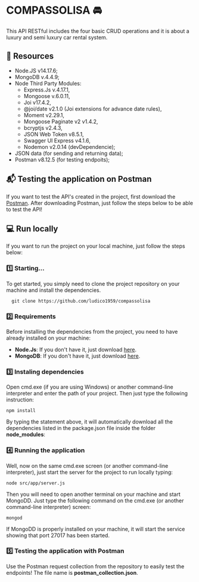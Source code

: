 # COMPASSOLISA 🚘

This API RESTful includes the four basic CRUD operations and it is about a luxury and semi luxury car rental system.

## 💾 Resources

- Node.JS v14.17.6;
- MongoDB v.4.4.9;
- Node Third Party Modules:
  - Express.Js v.4.17.1,
  - Mongoose v.6.0.11,
  - Joi v17.4.2,
  - @joi/date v2.1.0 (Joi extensions for advance date rules),
  - Moment v2.29.1,
  - Mongoose Paginate v2 v1.4.2,
  - bcryptjs v2.4.3,
  - JSON Web Token v8.5.1,
  - Swagger UI Express v4.1.6,
  - Nodemon v2.0.14 (devDependencie); 
- JSON data (for sending and returning data);
- Postman v8.12.5 (for testing endpoits);


## 📬 Testing the application on Postman

If you want to test the API's created in the project, first download the [Postman](https://www.postman.com/downloads/).
After downloading Postman, just follow the steps below to
be able to test the API!

## 💻 Run locally

If you want to run the project on your local machine, just follow the steps below:

### 1️⃣ Starting...

To get started, you simply need to clone the project repository on your machine and install the dependencies.

```
  git clone https://github.com/ludico1959/compassolisa
```

### 2️⃣ Requirements

Before installing the dependencies from the project, you need to have already installed on your machine:

* **Node.Js**: If you don't have it, just download [here](https://nodejs.org/en/download/).
* **MongoDB**: If you don't have it, just download [here](https://www.mongodb.com/try/download/community).

### 3️⃣ Instaling dependencies

Open cmd.exe (if you are using Windows) or another command-line interpreter and enter the path of your project. Then just type the following instruction: 

```
npm install
```

By typing the statement above, it will automatically download all the dependencies listed in the package.json file inside the folder **node_modules**:


### 4️⃣ Running the application

Well, now on the same cmd.exe screen (or another command-line interpreter), just start the server for the project to run locally typing:

```
node src/app/server.js
```

Then you will need to open another terminal on your machine and start MongoDD. Just type the following command on the cmd.exe (or another command-line interpreter) screen:

```
mongod
```

If MongoDD is properly installed on your machine, it will start the service showing that port 27017 has been started.

### 5️⃣ Testing the application with Postman
Use the Postman request collection from the repository to easily test the endpoints!
The file name is **postman_collection.json**.
